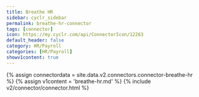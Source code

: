 ```yaml
---
title: Breathe HR
sidebar: cyclr_sidebar
permalink: breathe-hr-connector
tags: [connector]
icon: https://my.cyclr.com/api/ConnectorIcon/12263
default_header: false
category: HR/Payroll
categories: [HR/Payroll]
showv1content: true
---
```

{% assign connectordata = site.data.v2.connectors.connector-breathe-hr %}
{% assign v1content = 'breathe-hr.md' %}
{% include v2/connector/connector.html %}	